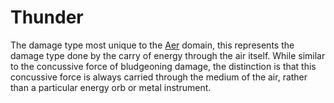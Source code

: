 # Thunder

The damage type most unique to the [Aer](../Magic/Spell%20Tags/Air.md) domain, this represents the damage type done by the carry of energy through the air itself. While similar to the concussive force of bludgeoning damage, the distinction is that this concussive force is always carried through the medium of the air, rather than a particular energy orb or metal instrument.